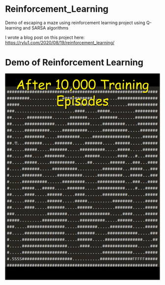 # Reinforcement_Learning
Demo of escaping a maze using reinforcement learning project using Q-learning and SARSA algorithms

I wrote a blog post on this project here: https://rylu1.com/2020/08/19/reinforcement_learning/

# Demo of Reinforcement Learning
![Demo of Reinforcement Learning](/my-track_combined.gif)
